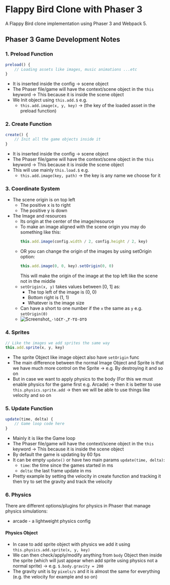 # Flappy Bird Clone with Phaser 3

A Flappy Bird clone implementation using Phaser 3 and Webpack 5.

## Phaser 3 Game Development Notes

### 1. Preload Function
```javascript
preload() {
    // Loading assets like images, music animations ...etc
}
```
- It is inserted inside the config -> scene object
- The Phaser file/game will have the context/scene object in the `this` keyword -> This because it is inside the scene object
- We Init object using `this.add.$` e.g.
  - `this.add.image(x, y, key)` -> (the key of the loaded asset in the preload function)

### 2. Create Function
```javascript
create() {
    // Init all the game objects inside it
}
```
- It is inserted inside the config -> scene object
- The Phaser file/game will have the context/scene object in the `this` keyword -> This because it is inside the scene object
- This will use mainly `this.load.$` e.g.
  - `this.add.image(key, path)` -> the key is any name we choose for it

### 3. Coordinate System
- The scene origin is on top left
  - The positive x is to right
  - The positive y is down
- The Image and resources
  - Its origin at the center of the image/resource
  - To make an image aligned with the scene origin you may do something like this:
    ```javascript
    this.add.image(config.width / 2, config.height / 2, key)
    ```
  - OR you can change the origin of the images by using setOrigin option:
    ```javascript
    this.add.image(0, 0, key).setOrigin(0, 0)
    ```
    This will make the origin of the image at the top left like the scene not in the middle
  - `setOrigin(x, y)` takes values between [0, 1] as:
    - The top left of the image is (0, 0)
    - Bottom right is (1, 1)
    - Whatever is the image size
  - Can have a short to one number if the `x` the same as `y` e.g. `setOrigin(0)`
  - ![Screenshot_٢٠٢٥٠٥٢٥_٠١٥٤٢٠](https://github.com/user-attachments/assets/ef2d7d42-891e-4dac-9f0d-fa608949f536)

### 4. Sprites
```javascript
// Like the images we add sprites the same way
this.add.sprite(x, y, key)
```
- The sprite Object like image object also have `setOrigin` func
- The main difference between the normal Image Object and Sprite is that we have much more control on the Sprite -> e.g. By destroying it and so on
- But in case we want to apply physics to the body (For this we must enable physics for the game first e.g. Arcade) -> then it is better to use `this.physics.sprite.add` -> then we will be able to use things like velocity and so on

### 5. Update Function
```javascript
update(time, delta) {
    // Game loop code here
}
```
- Mainly it is like the Game loop
- The Phaser file/game will have the context/scene object in the `this` keyword -> This because it is inside the scene object
- By default the game is updating by 60 fps
- It can be empty `update()` or have two main params `update(time, delta)`:
  - `time`: the time since the games started in ms
  - `delta`: the last frame update in ms
- Pretty example by setting the velocity in create function and tracking it then try to set the gravity and track the velocity

### 6. Physics
There are different options/plugins for physics in Phaser that manage physics simulations:
- arcade - a lightweight physics config

#### Physics Object
- In case to add sprite object with physics we add it using `this.physics.add.sprite(x, y, key)`
- We can then check/apply/modify anything from `body` Object then inside the sprite (which will just appear when add sprite using physics not a normal sprite) -> e.g. `$.body.gravity = 200`
- The gravity unit is by `pixels/s` and it is almost the same for everything (e.g. the velocity for example and so on)
